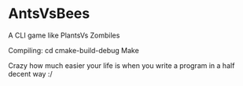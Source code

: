 # AntsVsBees
 A CLI game like PlantsVs Zombiles

Compiling:
	cd cmake-build-debug
	Make
	
Crazy how much easier your life is when you write a program in a half decent way :/
